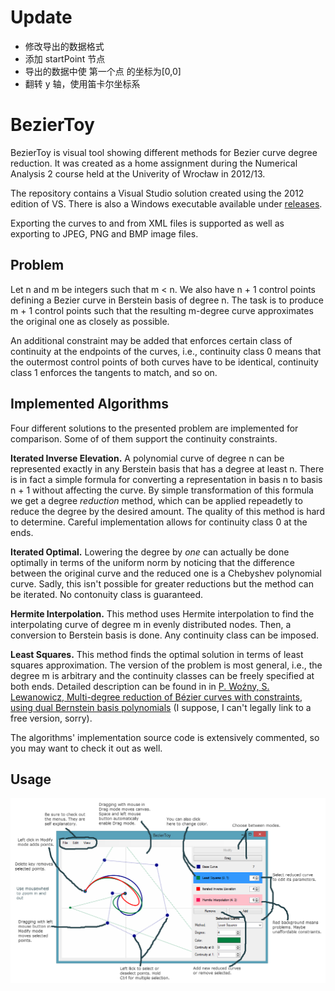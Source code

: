 Update
=========
- 修改导出的数据格式
- 添加 startPoint 节点
- 导出的数据中使 第一个点 的坐标为[0,0]
- 翻转 y 轴，使用笛卡尔坐标系


BezierToy
=========

BezierToy is visual tool showing different methods for Bezier curve degree reduction.
It was created as a home assignment during the Numerical Analysis 2 course held at
the Univerity of Wrocław in 2012/13.

The repository contains a Visual Studio solution created using the 2012 edition of VS.
There is also a Windows executable available under [releases](https://github.com/mkacz91/BezierToy/releases).

Exporting the curves to and from XML files is supported as well as exporting to JPEG, PNG
and BMP image files.

Problem
-------

Let n and m be integers such that m < n. We also have n + 1 control points defining
a Bezier curve in Berstein basis of degree n. The task is to produce m + 1 control
points such that the resulting m-degree curve approximates the original one as
closely as possible.

An additional constraint may be added that enforces certain class of continuity at the
endpoints of the curves, i.e., continuity class 0 means that the outermost control points
of both curves have to be identical, continuity class 1 enforces the tangents to match,
and so on.

Implemented Algorithms
----------------------

Four different solutions to the presented problem are implemented for comparison. Some of
of them support the continuity constraints.

**Iterated Inverse Elevation.** A polynomial curve of degree n can be represented exactly
in any Berstein basis that has a degree at least n. There is in fact a simple formula for
converting a representation in basis n to basis n + 1 without affecting the curve. By
simple transformation of this formula we get a degree _reduction_ method, which can be
applied repeadetly to reduce the degree by the desired amount. The quality of this method
is hard to determine. Careful implementation allows for continuity class 0 at the ends.

**Iterated Optimal.** Lowering the degree by _one_ can actually be done optimally in terms
of the uniform norm by noticing that the difference between the original curve and the
reduced one is a Chebyshev polynomial curve. Sadly, this isn't possible for greater
reductions but the method can be iterated. No contonuity class is guaranteed.

**Hermite Interpolation.** This method uses Hermite interpolation to find the interpolating
curve of degree m in evenly distributed nodes. Then, a conversion to Berstein basis is done.
Any continuity class can be imposed.

**Least Squares.** This method finds the optimal solution in terms of least squares
approximation. The version of the problem is most general, i.e., the degree m is arbitrary
and the continuity classes can be freely specified at both ends. Detailed description can be
found in in [P. Woźny, S. Lewanowicz, Multi-degree reduction of Bézier curves with constraints,
using dual Bernstein basis polynomials](http://www.sciencedirect.com/science/article/pii/S0167839609000260)
(I suppose, I can't legally link to a free version, sorry).

The algorithms' implementation source code is extensively commented, so you may want to
check it out as well.

Usage
-----

![Instructions](Instructions.png)
